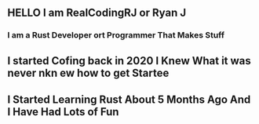 <h2>HELLO I am RealCodingRJ or Ryan J</h2> <h3>I am a Rust Developer ort Programmer That Makes Stuff</h3>

<h2>I started Cofing back in 2020 I Knew What it was never nkn ew how to get Startee</h2>


<h2>I Started Learning Rust About 5 Months Ago And I Have Had Lots of Fun</h2>

